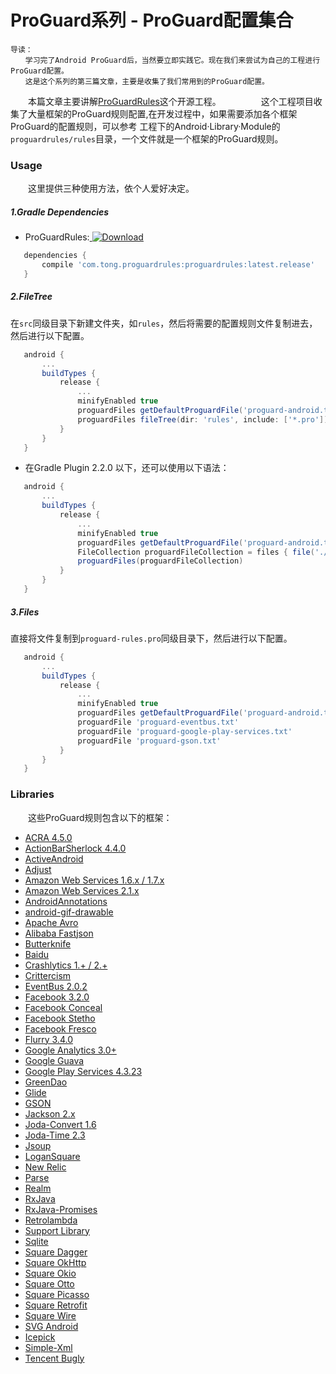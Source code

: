 # ProGuard系列 - ProGuard配置集合

    导读：
    　　学习完了Android ProGuard后，当然要立即实践它。现在我们来尝试为自己的工程进行ProGuard配置。
    　　这是这个系列的第三篇文章，主要是收集了我们常用到的ProGuard配置。

　　本篇文章主要讲解[ProGuardRules](https://github.com/wangtotang/ProGuardRules)这个开源工程。
　　
　　这个工程项目收集了大量框架的ProGuard规则配置,在开发过程中，如果需要添加各个框架ProGuard的配置规则，可以参考
工程下的Android·Library·Module的`proguardrules/rules`目录，一个文件就是一个框架的ProGuard规则。

### Usage

　　这里提供三种使用方法，依个人爱好决定。

##### 1.Gradle Dependencies

* ProGuardRules:[ ![Download](https://api.bintray.com/packages/wangtotang/maven/proguardrules/images/download.svg) ](https://bintray.com/wangtotang/maven/proguardrules/_latestVersion)

```groovy
   dependencies {
       compile 'com.tong.proguardrules:proguardrules:latest.release'
   }
```
##### 2.FileTree

  在`src`同级目录下新建文件夹，如`rules`，然后将需要的配置规则文件复制进去，然后进行以下配置。

```groovy
   android {
       ...
       buildTypes {
           release {
               ...
               minifyEnabled true
               proguardFiles getDefaultProguardFile('proguard-android.txt'), 'proguard-rules.pro'
               proguardFiles fileTree(dir: 'rules', include: ['*.pro']).asList().toArray()
           }
       }
   }
```

  * 在Gradle Plugin 2.2.0 以下，还可以使用以下语法：

```groovy
   android {
       ...
       buildTypes {
           release {
               ...
               minifyEnabled true
               proguardFiles getDefaultProguardFile('proguard-android.txt'), 'proguard-rules.pro'
               FileCollection proguardFileCollection = files { file('./rules').listFiles() }
               proguardFiles(proguardFileCollection)
           }
       }
   }
```

##### 3.Files

  直接将文件复制到`proguard-rules.pro`同级目录下，然后进行以下配置。

```groovy
   android {
       ...
       buildTypes {
           release {
               ...
               minifyEnabled true
               proguardFiles getDefaultProguardFile('proguard-android.txt'), 'proguard-rules.pro'
               proguardFile 'proguard-eventbus.txt'
               proguardFile 'proguard-google-play-services.txt'
               proguardFile 'proguard-gson.txt'
           }
       }
   }
```
### Libraries

　　这些ProGuard规则包含以下的框架：

* [ACRA 4.5.0](https://github.com/ACRA/acra)
* [ActionBarSherlock 4.4.0](http://actionbarsherlock.com/)
* [ActiveAndroid](http://www.activeandroid.com/)
* [Adjust](https://github.com/adjust/android_sdk)
* [Amazon Web Services 1.6.x / 1.7.x](https://aws.amazon.com/releasenotes/Android/1855915734308772)
* [Amazon Web Services 2.1.x](https://github.com/aws/aws-sdk-android)
* [AndroidAnnotations](http://androidannotations.org/)
* [android-gif-drawable](https://github.com/koral--/android-gif-drawable)
* [Apache Avro](http://http://avro.apache.org/)
* [Alibaba Fastjson](https://github.com/alibaba/fastjson)
* [Butterknife](http://jakewharton.github.io/butterknife/)
* [Baidu](http://lbsyun.baidu.com/index.php?title=android-locsdk)
* [Crashlytics 1.+ / 2.+](http://try.crashlytics.com/sdk-android/)
* [Crittercism](http://docs.crittercism.com/android/android.html)
* [EventBus 2.0.2](https://github.com/greenrobot/EventBus)
* [Facebook 3.2.0](https://developers.facebook.com/docs/android/)
* [Facebook Conceal](https://facebook.github.io/conceal/)
* [Facebook Stetho](https://facebook.github.io/stetho/)
* [Facebook Fresco](https://github.com/facebook/fresco)
* [Flurry 3.4.0](http://support.flurry.com/index.php?title=Analytics/Code/ReleaseNotes/Android)
* [Google Analytics 3.0+](https://developers.google.com/analytics/devguides/collection/android/v3/)
* [Google Guava](https://code.google.com/p/guava-libraries/)
* [Google Play Services 4.3.23](http://developer.android.com/google/play-services/setup.html)
* [GreenDao](http://greendao-orm.com/)
* [Glide](https://github.com/bumptech/glide)
* [GSON](https://code.google.com/p/google-gson/)
* [Jackson 2.x](http://wiki.fasterxml.com/JacksonHome)
* [Joda-Convert 1.6](http://www.joda.org/joda-convert/)
* [Joda-Time 2.3](http://www.joda.org/joda-time/)
* [Jsoup](http://jsoup.org/)
* [LoganSquare](https://github.com/bluelinelabs/LoganSquare)
* [New Relic](https://docs.newrelic.com/docs/mobile-monitoring/mobile-sdk-api/new-relic-mobile-sdk-api/working-android-sdk-api)
* [Parse](https://parse.com/products/android)
* [Realm](http://realm.io/news/realm-for-android/)
* [RxJava](https://github.com/ReactiveX/RxJava/wiki/The-RxJava-Android-Module)
* [RxJava-Promises](https://github.com/darylteo/rxjava-promises)
* [Retrolambda](https://github.com/orfjackal/retrolambda)
* [Support Library](https://developer.android.com/tools/support-library/features.html)
* [Sqlite](http://www.sqlite.org/index.html)
* [Square Dagger](https://github.com/square/dagger)
* [Square OkHttp](http://square.github.io/okhttp/)
* [Square Okio](https://github.com/square/okio)
* [Square Otto](http://square.github.io/otto/)
* [Square Picasso](https://github.com/square/picasso)
* [Square Retrofit](http://square.github.io/retrofit/)
* [Square Wire](https://github.com/square/wire)
* [SVG Android](https://github.com/pents90/svg-android)
* [Icepick](https://github.com/frankiesardo/icepick)
* [Simple-Xml](http://simple.sourceforge.net/)
* [Tencent Bugly](http://bugly.qq.com/)